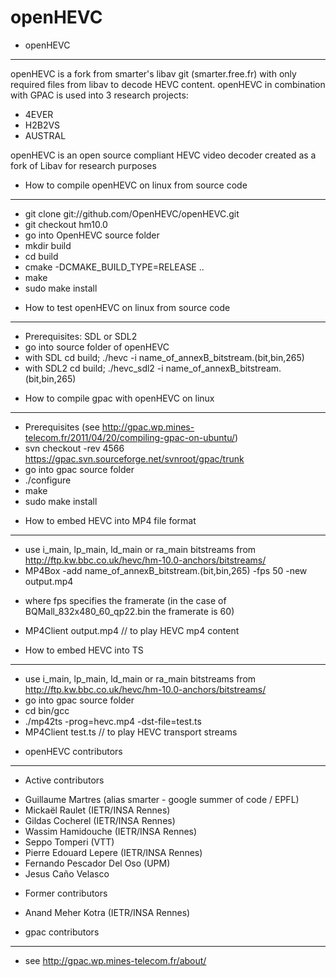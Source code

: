 openHEVC
========


- openHEVC
----------
openHEVC is a fork from smarter's libav git (smarter.free.fr) with only required files from libav to decode HEVC content.
openHEVC in combination with GPAC is used into 3 research projects:
* 4EVER
* H2B2VS
* AUSTRAL

openHEVC is an open source compliant HEVC video decoder created as a fork of Libav for research purposes

- How to compile openHEVC on linux from source code
----------
* git clone git://github.com/OpenHEVC/openHEVC.git
* git checkout hm10.0
* go into OpenHEVC source folder
* mkdir build
* cd build
* cmake -DCMAKE_BUILD_TYPE=RELEASE ..
* make
* sudo make install

- How to test openHEVC on linux from source code
----------
* Prerequisites: SDL or SDL2
* go into source folder of openHEVC
* with SDL cd build; ./hevc -i name_of_annexB_bitstream.(bit,bin,265)
* with SDL2 cd build; ./hevc_sdl2 -i name_of_annexB_bitstream.(bit,bin,265)

- How to compile gpac with openHEVC on linux
-----------
* Prerequisites (see http://gpac.wp.mines-telecom.fr/2011/04/20/compiling-gpac-on-ubuntu/)
* svn checkout -rev 4566 https://gpac.svn.sourceforge.net/svnroot/gpac/trunk
* go into gpac source folder
* ./configure 
* make
* sudo make install

- How to embed HEVC into MP4 file format
-----------
* use i_main, lp_main, ld_main or ra_main bitstreams from http://ftp.kw.bbc.co.uk/hevc/hm-10.0-anchors/bitstreams/
* MP4Box -add name_of_annexB_bitstream.(bit,bin,265) -fps 50 -new output.mp4
+ where fps specifies the framerate (in the case of BQMall_832x480_60_qp22.bin the framerate is 60)
* MP4Client output.mp4 // to play HEVC mp4 content

- How to embed HEVC into TS
-----------
* use i_main, lp_main, ld_main or ra_main bitstreams from http://ftp.kw.bbc.co.uk/hevc/hm-10.0-anchors/bitstreams/
* go into gpac source folder
* cd bin/gcc
* ./mp42ts -prog=hevc.mp4 -dst-file=test.ts
* MP4Client test.ts // to play HEVC transport streams

- openHEVC contributors
-----------
* Active contributors
+ Guillaume Martres (alias smarter - google summer of code / EPFL)
+ Mickaël Raulet (IETR/INSA Rennes)
+ Gildas Cocherel (IETR/INSA Rennes)
+ Wassim Hamidouche (IETR/INSA Rennes)
+ Seppo Tomperi (VTT)
+ Pierre Edouard Lepere (IETR/INSA Rennes)
+ Fernando Pescador Del Oso (UPM)
+ Jesus Caño Velasco

* Former contributors
+ Anand Meher Kotra (IETR/INSA Rennes)

- gpac contributors
-----------
* see http://gpac.wp.mines-telecom.fr/about/

